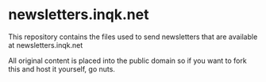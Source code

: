 # newsletters.inqk.net

This repository contains the files used to send newsletters that
are available at newsletters.inqk.net

All original content is placed into the public domain so if you want to fork
this and host it yourself, go nuts.
